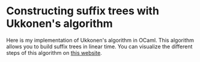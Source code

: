 # Constructing suffix trees with Ukkonen's algorithm

Here is my implementation of Ukkonen's algorithm in OCaml.
This algorithm allows you to build suffix trees in linear time.
You can visualize the different steps of this algorithm on [this website](https://brenden.github.io/ukkonen-animation/).
